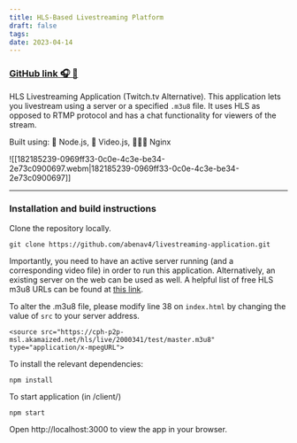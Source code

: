 ```yaml
---
title: HLS-Based Livestreaming Platform
draft: false
tags:
date: 2023-04-14
---
```


### [GitHub link 🎧 🔌](https://github.com/abenav4/Twitching-Livestream-App)

HLS Livestreaming Application (Twitch.tv Alternative). This application lets you livestream using a server or a specified `.m3u8` file. It uses HLS as opposed to RTMP protocol and has a chat functionality for viewers of the stream.

Built using: 🍃 Node.js, 🎥 Video.js, 👨🏿‍🔧 Nginx

![[182185239-0969ff33-0c0e-4c3e-be34-2e73c0900697.webm|182185239-0969ff33-0c0e-4c3e-be34-2e73c0900697]]

---

### Installation and build instructions

Clone the repository locally.

```
git clone https://github.com/abenav4/livestreaming-application.git
```

Importantly, you need to have an active server running (and a corresponding video file) in order to run this application. Alternatively, an existing server on the web can be used as well. A helpful list of free HLS m3u8 URLs can be found at [this link](https://ottverse.com/free-hls-m3u8-test-urls/).

To alter the .m3u8 file, please modify line 38 on `index.html` by changing the value of `src` to your server address.

```
<source src="https://cph-p2p-msl.akamaized.net/hls/live/2000341/test/master.m3u8" type="application/x-mpegURL">
```

To install the relevant dependencies:

```
npm install
```

To start application (in /client/)

```
npm start
```

Open http://localhost:3000 to view the app in your browser.
